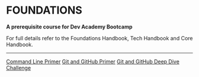 # FOUNDATIONS

__A prerequisite course for Dev Academy Bootcamp__

For full details refer to the Foundations Handbook, Tech Handbook and Core Handbook.   


------------    

[Command Line Primer](/week-1/command-line/README.md)
[Git and GitHub Primer](/week-1/git-and-github-intro/README.md)
[Git and GitHub Deep Dive Challenge](week-1/git-and-github-intro/git-github-challenge.md)





